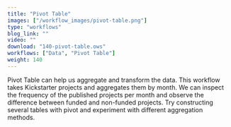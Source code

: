 ```yaml
---
title: "Pivot Table"
images: ["/workflow_images/pivot-table.png"]
type: "workflows"
blog_link: ""
video: ""
download: "140-pivot-table.ows"
workflows: ["Data", "Pivot Table"]
weight: 140
---
```


Pivot Table can help us aggregate and transform the data. This workflow takes Kickstarter projects and aggregates them by month. We can inspect the frequency of the published projects per month and observe the difference between funded and non-funded projects. Try constructing several tables with pivot and experiment with different aggregation methods.
